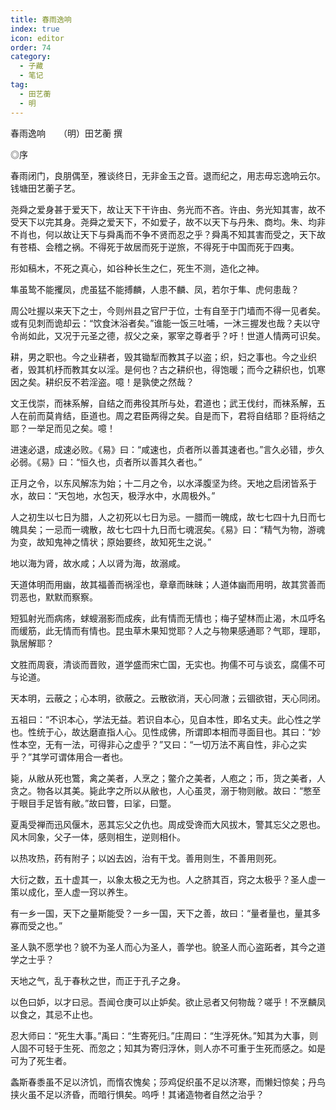 ```yaml
---
title: 春雨逸响
index: true
icon: editor
order: 74
category:
  - 子藏
  - 笔记
tag:
  - 田艺蘅
  - 明
---
```


春雨逸响　　（明）田艺蘅 撰  

◎序  

春雨闭门，良朋偶至，雅谈终日，无非金玉之音。退而纪之，用志毋忘逸响云尔。钱塘田艺蘅子艺。  

尧舜之爱身甚于爱天下，故让天下干许由、务光而不吝。许由、务光知其害，故不受天下以完其身。尧舜之爱天下，不如爱子，故不以天下与丹朱、商均。朱、均非不肖也，何以故让天下与舜禹而不争不贤而忍之乎？舜禹不知其害而受之，天下故有苍梧、会稽之祸。不得死于故居而死于逆旅，不得死于中国而死于四夷。  

形如稿木，不死之真心，如谷种长生之仁，死生不测，造化之神。  

隼虽鸷不能攫凤，虎虽猛不能搏麟，人患不麟、凤，若尔于隼、虎何患哉？  

周公吐握以来天下之士，今则州县之官尸于位，士有自至于门墙而不得一见者矣。或有见刺而诡却云：“饮食沐浴者矣。”谁能一饭三吐哺，一沐三握发也哉？夫以守令尚如此，又况于元圣之德，叔父之亲，冢宰之尊者乎？吁！世道人情两可识矣。  

耕，男之职也。今之业耕者，毁其锄犁而教其子以盗；织，妇之事也。今之业织者，毁其机杼而教其女以淫。是何也？古之耕织也，得饱暖；而今之耕织也，饥寒因之矣。耕织反不若淫盗。噫！是孰使之然哉？  

文王伐崇，而袜系解，自结之而弗役其所与处，君道也；武王伐纣，而袜系解，五人在前而莫肯结，臣道也。周之君臣两得之矣。自是而下，君将自结耶？臣将结之耶？一举足而见之矣。噫！  

进速必退，成速必败。《易》曰：“咸速也，贞者所以善其速者也。”言久必错，步久必弱。《易》曰：“恒久也，贞者所以善其久者也。”  

正月之令，以东风解冻为始；十二月之令，以水泽腹坚为终。天地之启闭皆系于水，故曰：“天包地，水包天，极浮水中，水周极外。”  

人之初生以七日为腊，人之初死以七日为忌。一腊而一魄成，故七七四十九日而七魄具矣；一忌而一魂散，故七七四十九日而七魂泯矣。《易》曰：“精气为物，游魂为变，故知鬼神之情状；原始要终，故知死生之说。”  

地以海为肾，故水咸；人以肾为海，故溺咸。  

天道体明而用幽，故其福善而祸淫也，章章而昧昧；人道体幽而用明，故其赏善而罚恶也，默默而察察。  

短狐射光而病疡，蛷螋溺影而成疾，此有情而无情也；梅子望林而止渴，木瓜呼名而缓筋，此无情而有情也。昆虫草木果知觉耶？人之与物果感通耶？气耶，理耶，孰居解耶？  

文胜而周衰，清谈而晋败，道学盛而宋亡国，无实也。拘儒不可与谈玄，腐儒不可与论道。  

天本明，云蔽之；心本明，欲蔽之。云散欲消，天心同澈；云锢欲钳，天心同闭。  

五祖曰：“不识本心，学法无益。若识自本心，见自本性，即名丈夫。此心性之学也。性统于心，故达磨直指人心。见性成佛，所谓即本相而寻面目也。其曰：“妙性本空，无有一法，可得非心之虚乎？”又曰：“一切万法不离自性，非心之实乎？”其学可谓体用合一者也。  

毙，从敝从死也鷩，禽之美者，人烹之；鳖介之美者，人庖之；币，货之美者，人贪之。物各以其美。毙此字之所以从敝也，人心虽灵，溺于物则敝。故曰：“憋至于眼目手足皆有敝。”故曰瞥，曰挲，曰蹩。  

夏禹受禅而迅风偃木，恶其忘父之仇也。周成受谗而大风拔木，警其忘父之恩也。风木同象，父子一体，感则相生，逆则相仆。  

以热攻热，药有附子；以凶去凶，治有干戈。善用则生，不善用则死。  

大衍之数，五十虚其一，以象太极之无为也。人之脐其百，窍之太极乎？圣人虚一策以成化，至人虚一窍以养生。  

有一乡一国，天下之量斯能受？一乡一国，天下之善，故曰：“量者量也，量其多寡而受之也。”  

圣人孰不愿学也？貌不为圣人而心为圣人，善学也。貌圣人而心盗跖者，其今之道学之士乎？  

天地之气，乱于春秋之世，而正于孔子之身。  

以色曰妒，以才曰忌。吾闻仓庚可以止妒矣。欲止忌者又何物哉？嗟乎！不烹麟凤以食之，其忌不止也。  

忍大师曰：“死生大事。”禹曰：“生寄死归。”庄周曰：“生浮死休。”知其为大事，则人固不可轻于生死、而忽之；知其为寄归浮休，则人亦不可重于生死而感之。如是可为了死生者。  

螽斯春黍虽不足以济饥，而惰农愧矣；莎鸡促织虽不足以济寒，而懒妇惊矣；丹鸟挟火虽不足以济昏，而暗行惧矣。呜呼！其诸造物者自然之治乎？  
